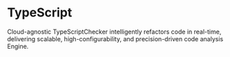 # TypeScript
Cloud-agnostic TypeScriptChecker intelligently refactors code in real-time, delivering scalable, high-configurability, and precision-driven code analysis Engine.

